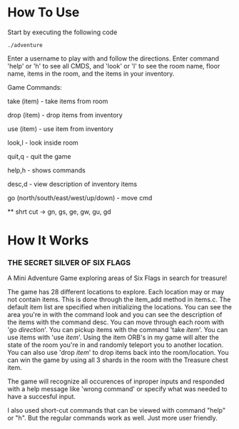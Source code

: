 # How To Use
Start by executing the following code
```
./adventure
```

Enter a username to play with and follow the directions. Enter command 'help' or 'h' to see all CMDS, and 'look' or 'l' to see the room name, floor name, items in the room, and the items in  your inventory.

Game Commands:

take (item)   - take items from room

drop (item)   - drop items from inventory
  
use (item)    - use item from inventory
  
look,l        - look inside room

quit,q        - quit the game

help,h        - shows commands

desc,d        - view description of inventory items

go (north/south/east/west/up/down) - move cmd

** shrt cut -> gn, gs, ge, gw, gu, gd


# How It Works


### THE SECRET SILVER OF SIX FLAGS
A Mini Adventure Game exploring areas of Six Flags in search for treasure!

The game has 28 different locations to explore. Each location may or may not contain items. 
This is done through the item_add method in items.c. The default item list are specified 
when initializing the locations. You can see the area you're in with the command look 
and you can see the description of the items with the command desc. You can move through each 
room with 'go *direction*'. You can pickup items with the command 'take *item*'. You can use 
items with 'use *item*'. Using the item ORB's in my game will alter the state of the room you're 
in and randomly teleport you to another location. You can also use 'drop *item*' to drop items 
back into the room/location. You can win the game by using all 3 shards in the room with the 
Treasure chest item.

The game will recognize all occurences of inproper inputs and responded with a help message
like 'wrong command' or specify what was needed to have a succesful input.

I also used short-cut commands that can be viewed with command "help" or "h". 
But the regular commands work as well. Just more user friendly.
